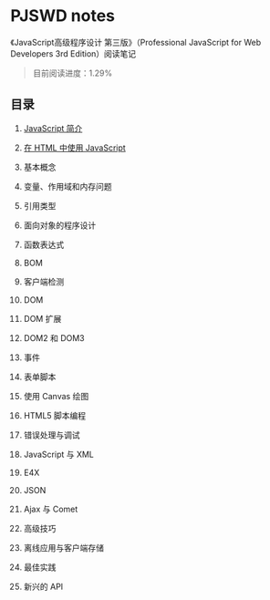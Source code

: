 # PJSWD notes

《JavaScript高级程序设计 第三版》（Professional JavaScript for Web Developers 3rd Edition）阅读笔记

> 目前阅读进度：1.29%

## 目录

1. [JavaScript 简介](./docs/chap01.md)

2. [在 HTML 中使用 JavaScript](./docs/chap02.md)

3. 基本概念

4. 变量、作用域和内存问题

5. 引用类型

6. 面向对象的程序设计

7. 函数表达式

8. BOM

9. 客户端检测

10. DOM

11. DOM 扩展

12. DOM2 和 DOM3

13. 事件

14. 表单脚本

15. 使用 Canvas 绘图

16. HTML5 脚本编程

17. 错误处理与调试

18. JavaScript 与 XML

19. E4X

20. JSON

21. Ajax 与 Comet

22. 高级技巧

23. 离线应用与客户端存储

24. 最佳实践

25. 新兴的 API